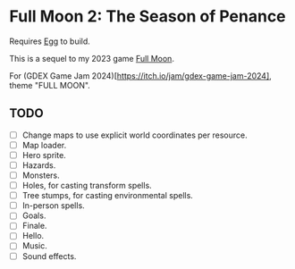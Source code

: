 # Full Moon 2: The Season of Penance

Requires [Egg](https://github.com/aksommerville/egg) to build.

This is a sequel to my 2023 game [Full Moon](https://github.com/aksommerville/fullmoon4).

For (GDEX Game Jam 2024)[https://itch.io/jam/gdex-game-jam-2024], theme "FULL MOON".

## TODO

- [ ] Change maps to use explicit world coordinates per resource.
- [ ] Map loader.
- [ ] Hero sprite.
- [ ] Hazards.
- [ ] Monsters.
- [ ] Holes, for casting transform spells.
- [ ] Tree stumps, for casting environmental spells.
- [ ] In-person spells.
- [ ] Goals.
- [ ] Finale.
- [ ] Hello.
- [ ] Music.
- [ ] Sound effects.
